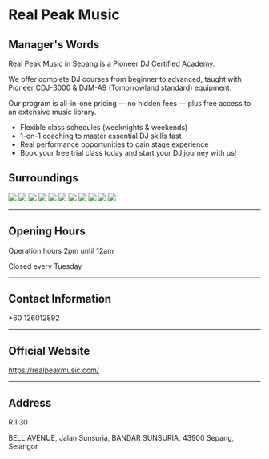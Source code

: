 # Real Peak Music

## Manager's Words

Real Peak Music in Sepang is a Pioneer DJ Certified Academy.

We offer complete DJ courses from beginner to advanced, taught with Pioneer CDJ-3000 & DJM-A9 (Tomorrowland standard) equipment.

Our program is all-in-one pricing — no hidden fees — plus free access to an extensive music library.

- Flexible class schedules (weeknights & weekends)
- 1-on-1 coaching to master essential DJ skills fast
- Real performance opportunities to gain stage experience
- Book your free trial class today and start your DJ journey with us!

## Surroundings

<div class="image-slide">
  <img src="https://img.xmummap.com/1_real_surd%20%281%29.webp" />
  <img src="https://img.xmummap.com/1_real_surd%20%282%29.webp" />
  <img src="https://img.xmummap.com/1_real_surd%20%283%29.webp" />
  <img src="https://img.xmummap.com/1_real_surd%20%284%29.webp" />
  <img src="https://img.xmummap.com/1_real_surd%20%285%29.webp" />
  <img src="https://img.xmummap.com/1_real_surd%20%286%29.webp" />
  <img src="https://img.xmummap.com/1_real_surd%20%287%29.webp" />
  <img src="https://img.xmummap.com/1_real_surd%20%288%29.webp" />
  <img src="https://img.xmummap.com/1_real_surd%20%289%29.webp" />
  <img src="https://img.xmummap.com/1_real_surd%20%2810%29.webp" />
  <img src="https://img.xmummap.com/1_real_surd%20%2811%29.webp" />
</div>

---

## Opening Hours

Operation hours 2pm until 12am

Closed every Tuesday

---

## Contact Information

+60 126012892

---

## Official Website

https://realpeakmusic.com/

---

## Address

R.1.30

BELL AVENUE, Jalan Sunsuria, BANDAR SUNSURIA, 43900 Sepang, Selangor
